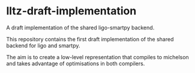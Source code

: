 # lltz-draft-implementation
A draft implementation of the shared ligo-smartpy backend.

This repository contains the first draft implementation of the shared backend for ligo and smartpy. 

The aim is to create a low-level representation that compiles to michelson and takes advantage of optimisations in both compilers.


